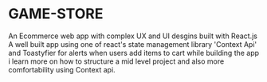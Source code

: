 # GAME-STORE

An Ecommerce web app with complex UX and UI desgins built with React.js 
A well built app using one of react's state management library 'Context Api' and Toastyfier for alerts when users add items to cart
while building the app i learn more on how to structure a mid level project and also more comfortability using Context api.
